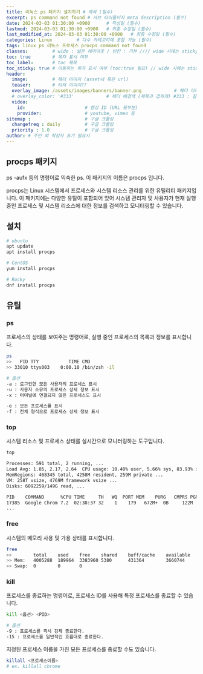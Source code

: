 ```yaml
---
title: 리눅스 ps 패키지 설치하기 # 제목 (필수)
excerpt: ps command not found # 서브 타이틀이자 meta description (필수)
date: 2024-03-03 01:30:00 +0900      # 작성일 (필수)
lastmod: 2024-03-03 01:30:00 +0900   # 최종 수정일 (필수)
last_modified_at: 2024-03-03 01:30:00 +0900   # 최종 수정일 (필수)
categories: Linux         # 다수 카테고리에 포함 가능 (필수)
tags: linux ps 리눅스 프로세스 procps command not found                   # 태그 복수개 가능 (필수)
classes:         # wide : 넓은 레이아웃 / 빈칸 : 기본 //// wide 시에는 sticky toc 불가
toc: true        # 목차 표시 여부
toc_label:       # toc 제목
toc_sticky: true # 이동하는 목차 표시 여부 (toc:true 필요) // wide 시에는 sticky toc 불가
header: 
  image:         # 헤더 이미지 (asset내 혹은 url)
  teaser:        # 티저 이미지??
  overlay_image: /assets/images/banners/banner.png            # 헤더 이미지 (제목과 겹치게)
  # overlay_color: '#333'            # 헤더 배경색 (제목과 겹치게) #333 : 짙은 회색 (필수)
  video:
    id:                      # 영상 ID (URL 뒷부분)
    provider:                # youtube, vimeo 등
sitemap :                    # 구글 크롤링
  changefreq : daily         # 구글 크롤링
  priority : 1.0             # 구글 크롤링
author: # 주인 외 작성자 표기 필요시
---
```

<!--postNo: 20240303_001-->

## procps 패키지  

ps -aufx 등의 명령어로 익숙한 ps. 이 패키지의 이름은 procps 입니다.  

procps는 Linux 시스템에서 프로세스와 시스템 리소스 관리를 위한 유틸리티 패키지입니다. 이 패키지에는 다양한 유틸이 포함되어 있어 시스템 관리자 및 사용자가 현재 실행 중인 프로세스 및 시스템 리소스에 대한 정보를 검색하고 모니터링할 수 있습니다.  

## 설치  

```bash
# ubuntu
apt update
apt install procps

# CentOS
yum install procps

# Rocky
dnf install procps
```

## 유틸  

### ps  

프로세스의 상태를 보여주는 명령어로, 실행 중인 프로세스의 목록과 정보를 표시합니다.  

```bash
ps
>>   PID TTY           TIME CMD
>> 33010 ttys003    0:00.10 /bin/zsh -il
```

```bash
# 옵션
-a : 로그인한 모든 사용자의 프로세스 표시
-u : 사용자 소유의 프로세스 상세 정보 표시
-x : 터미널에 연결되지 않은 프로세스도 표시

-e : 모든 프로세스를 표시
-f : 전체 형식으로 프로세스 상세 정보 표시
```

### top

시스템 리소스 및 프로세스 상태를 실시간으로 모니터링하는 도구입니다.  

```bash
top

Processes: 591 total, 2 running, ...
Load Avg: 1.85, 2.17, 2.64  CPU usage: 10.40% user, 5.66% sys, 83.93% idle  ...
MemRegions: 468345 total, 4258M resident, 259M private ...
VM: 258T vsize, 4769M framework vsize ...
Disks: 6092259/149G read, ...

PID    COMMAND      %CPU TIME     TH   WQ  PORT MEM    PURG   CMPRS PGRP  PPID  STATE    BOOSTS          %CPU_ME %CPU_OTHRS UID  FAULTS
17385  Google Chrom 7.2  02:38:37 32    1    179   672M+  0B     122M  1537  1537  sleeping *0[11]          0.00000 0.00000    501  1241673+
...
```


### free  

시스템의 메모리 사용 및 가용 상태를 표시합니다.  

```bash
free
>>        total    used    free    shared    buff/cache    available
>> Mem:   4005288  189964  3383960 5380      431364        3660744
>> Swap:  0        0       0
```

### kill  

프로세스를 종료하는 명령어로, 프로세스 ID를 사용해 특정 프로세스를 종료할 수 있습니다.  

```bash
kill <옵션> <PID>

# 옵션
-9 : 프로세스를 즉시 강제 종료한다.
-15 : 프로세스를 일반적인 흐름대로 종료한다.
```

지정된 프로세스 이름을 가진 모든 프로세스를 종료할 수도 있습니다.

```bash
killall <프로세스이름>
# ex. killall chrome
```
